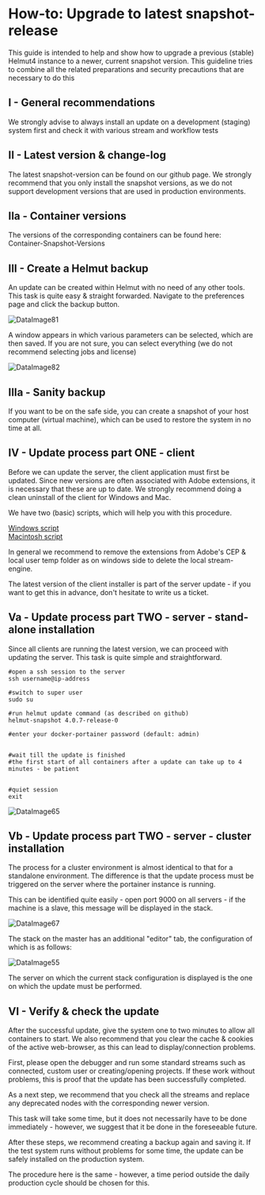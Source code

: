 # How-to: Upgrade to latest snapshot-release
This guide is intended to help and show how to upgrade a previous (stable) Helmut4 instance to a newer, current snapshot version. This guideline tries to combine all the related preparations and security precautions that are necessary to do this


## I - General recommendations
We strongly advise to always install an update on a development (staging) system first and check it with various stream and workflow tests


## II - Latest version & change-log
The latest snapshot-version can be found on our github page.
We strongly recommend that you only install the snapshot versions, as we do not support development versions that are used in production environments.

## IIa - Container versions
The versions of the corresponding containers can be found here: Container-Snapshot-Versions

## III - Create a Helmut backup
An update can be created within Helmut with no need of any other tools. This task is quite easy & straight forwarded.
Navigate to the preferences page and click the backup button.

![DataImage81](https://user-images.githubusercontent.com/58689860/148954552-56875a3f-e828-4dc4-9b7d-eeb401898d5e.png)

A window appears in which various parameters can be selected, which are then saved.
If you are not sure, you can select everything (we do not recommend selecting jobs and license)

![DataImage82](https://user-images.githubusercontent.com/58689860/148954663-8921701e-3878-4ff9-99d9-b7e68cfcaf15.png)

## IIIa - Sanity backup
If you want to be on the safe side, you can create a snapshot of your host computer (virtual machine), which can be used to restore the system in no time at all.

## IV - Update process part ONE - client
Before we can update the server, the client application must first be updated. Since new versions are often associated with Adobe extensions, it is necessary that these are up to date.
We strongly recommend doing a clean uninstall of the client for Windows and Mac.

We have two (basic) scripts, which will help you with this procedure.

[Windows script](https://moovit.jitbit.com/helpdesk/KB/View/40622281-windows-batch-script-update-helmut-client)<br>
[Macintosh script](https://moovit.jitbit.com/helpdesk/KB/View/41460385-mac-shell-script-update-helmut-client)

In general we recommend to remove the extensions from Adobe's CEP & local user temp folder as on windows side to delete the local stream-engine.

The latest version of the client installer is part of the server update - if you want to get this in advance, don't hesitate to write us a ticket.

## Va - Update process part TWO - server - stand-alone installation
Since all clients are running the latest version, we can proceed with updating the server.
This task is quite simple and straightforward.

```
#open a ssh session to the server
ssh username@ip-address

#switch to super user
sudo su

#run helmut update command (as described on github)
helmut-snapshot 4.0.7-release-0

#enter your docker-portainer password (default: admin)


#wait till the update is finished
#the first start of all containers after a update can take up to 4 minutes - be patient


#quiet session
exit
```

![DataImage65](https://user-images.githubusercontent.com/58689860/148955261-6263aed0-6738-4617-9bc3-87e2bbdcdc80.png)

## Vb - Update process part TWO - server - cluster installation
The process for a cluster environment is almost identical to that for a standalone environment. The difference is that the update process must be triggered on the server where the portainer instance is running.

This can be identified quite easily - open port 9000 on all servers - if the machine is a slave, this message will be displayed in the stack.

![DataImage67](https://user-images.githubusercontent.com/58689860/148955348-d4d42768-f773-42c4-aa8f-c4b675388be4.jpg)

The stack on the master has an additional "editor" tab, the configuration of which is as follows:

![DataImage55](https://user-images.githubusercontent.com/58689860/148955389-63dfd968-69b8-4965-8c27-674bb8854dd8.png)

The server on which the current stack configuration is displayed is the one on which the update must be performed.


## VI - Verify & check the update

After the successful update, give the system one to two minutes to allow all containers to start. We also recommend that you clear the cache & cookies of the active web-browser, as this can lead to display/connection problems.

First, please open the debugger and run some standard streams such as connected, custom user or creating/opening projects.
If these work without problems, this is proof that the update has been successfully completed.

As a next step, we recommend that you check all the streams and replace any deprecated nodes with the corresponding newer version.

This task will take some time, but it does not necessarily have to be done immediately - however, we suggest that it be done in the foreseeable future.

After these steps, we recommend creating a backup again and saving it.
If the test system runs without problems for some time, the update can be safely installed on the production system.

The procedure here is the same - however, a time period outside the daily production cycle should be chosen for this.
